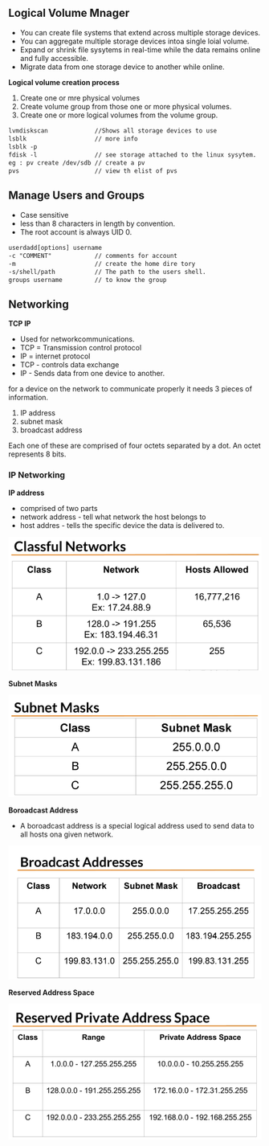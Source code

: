 
## Logical Volume Mnager

* You can create file systems that extend across multiple storage devices.
* You can aggregate multiple storage devices intoa single loial volume.
* Expand or shrink file sysytems in real-time while the data remains online and fully accessible.
* Migrate data from one storage device to another while online.

**Logical volume creation process**
1. Create one or mre physical volumes
2. Create volume group from those one or more physical volumes.
3. Create one or more logical volumes from the volume group.

```
lvmdiskscan             //Shows all storage devices to use 
lsblk                   // more info
lsblk -p                
fdisk -l                // see storage attached to the linux sysytem.
eg : pv create /dev/sdb // create a pv
pvs                     // view th elist of pvs

```
## Manage Users and Groups

* Case sensitive
* less than 8 characters in length by convention.
* The root account is always UID 0.

```
userdadd[options] username
-c "COMMENT"            // comments for account
-m                      // create the home dire tory
-s/shell/path           // The path to the users shell.
groups username         // to know the group
``` 

## Networking

**TCP IP**

* Used for networkcommunications.
* TCP = Transmission control protocol
* IP = internet protocol
* TCP - controls data exchange
* IP - Sends data from one device to another.

for a device on the network to communicate properly it needs 3 pieces of information.
 1. IP address
 2. subnet mask
 3. broadcast address

 Each one of these are comprised of four octets separated by a dot.
 An octet represents 8 bits.

 ### IP Networking

**IP address**
 * comprised of two parts
  * network address - tell what network the host belongs to
  * host addres     - tells the specific device the data is delivered to.

  ![IP](/notes/img/nw.png?raw=true "Title")

  **Subnet Masks**

  ![subnet](/notes/img/subnet.png?raw=true "Title")

  **Boroadcast Address**
* A boroadcast address is a special logical address used to send data to all hosts ona given network.

![subnet](/notes/img/broadcast.png?raw=true "Title")

**Reserved Address Space**

![reserved](/notes/img/reserved.png?raw=true "Title")



